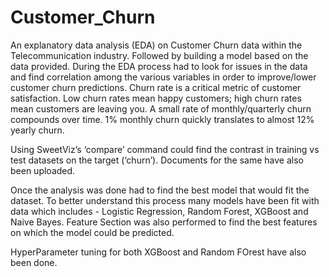# Customer_Churn

An explanatory data analysis (EDA) on Customer Churn data within the Telecommunication industry. Followed by building a model based on the data provided. During the EDA process had to look for issues in the data and find correlation among the various variables in order to improve/lower customer churn predictions.
Churn rate is a critical metric of customer satisfaction. Low churn rates mean happy customers; high churn rates mean customers are leaving you. A small rate of monthly/quarterly churn compounds over time. 1% monthly churn quickly translates to almost 12% yearly churn.

Using SweetViz’s ‘compare’ command could find the contrast in training vs test datasets on the target (‘churn’). Documents for the same have also been uploaded. 

Once the analysis was done had to find the best model that would fit the dataset. To better understand this process many models have been fit with data which includes - Logistic Regression, Random Forest, XGBoost and Naive Bayes. Feature Section was also performed to find the best features on which the model could be predicted. 

HyperParameter tuning for both XGBoost and Random FOrest have also been done. 
